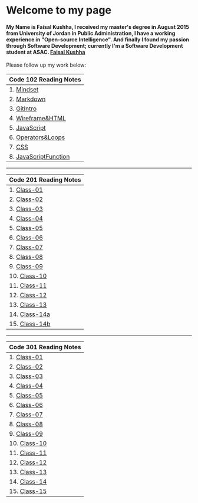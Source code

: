 # Welcome to my page

#### My Name is Faisal Kushha, I received my master's degree in August 2015 from University of Jordan in Public Administration, I have a working experience in "Open-source Intelligence". And finally I found my passion through Software Development; currently I'm a Software Development student at ASAC. [Faisal Kushha](https://github.com/Faisal-Kushha)

Please follow up my work below:

| Code 102 Reading Notes                      |
| ------------------------------------------- |
| 1. [Mindset](Mindset)                       |
| 2. [Markdown](Markdown)                     |
| 3. [GitIntro](GitIntro)                     |
| 4. [Wireframe&HTML](Wireframe&HTML)         |
| 5. [JavaScript](JavaScript)                 |
| 6. [Operators&Loops](Operators&Loops)       |
| 7. [CSS](CSS)                               |
| 8. [JavaScriptFunction](JavaScriptFunction) |

---

| Code 201 Reading Notes     |
| -------------------------- |
| 1. [Class-01](Class-01)    |
| 2. [Class-02](Class-02)    |
| 3. [Class-03](Class-03)    |
| 4. [Class-04](Class-04)    |
| 5. [Class-05](Class-05)    |
| 6. [Class-06](Class-06)    |
| 7. [Class-07](Class-07)    |
| 8. [Class-08](Class-08)    |
| 9. [Class-09](Class-09)    |
| 10. [Class-10](Class-10)   |
| 11. [Class-11](Class-11)   |
| 12. [Class-12](Class-12)   |
| 13. [Class-13](Class-13)   |
| 14. [Class-14a](Class-14a) |
| 15. [Class-14b](Class-14b) |

---

| Code 301 Reading Notes     |
| -------------------------- |
| 1. [Class-01](301class01)  |
| 2. [Class-02](301class02)  |
| 3. [Class-03](301class-03) |
| 4. [Class-04](301class-04) |
| 5. [Class-05](301class-05) |
| 6. [Class-06](301class-06) |
| 7. [Class-07](301class-07) |
| 8. [Class-08](301class-08) |
| 9. [Class-09]()            |
| 10. [Class-10]()           |
| 11. [Class-11]()           |
| 12. [Class-12]()           |
| 13. [Class-13]()           |
| 14. [Class-14]()           |
| 15. [Class-15]()           |
